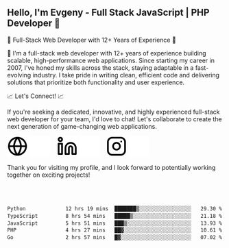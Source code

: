 ## Hello, I'm Evgeny - Full Stack JavaScript | PHP Developer 👋

🚀 Full-Stack Web Developer with 12+ Years of Experience 🚀

👋 I'm a full-stack web developer with 12+ years of experience building scalable, high-performance web applications. Since starting my career in 2007, I've honed my skills across the stack, staying adaptable in a fast-evolving industry. I take pride in writing clean, efficient code and delivering solutions that prioritize both functionality and user experience.

📈 Let's Connect! 📈

If you're seeking a dedicated, innovative, and highly experienced full-stack web developer for your team, I'd love to chat! Let's collaborate to create the next generation of game-changing web applications.

[![website](./img/globe-light.svg)](https://tradiry.com#gh-light-mode-only)
[![website](./img/globe-dark.svg)](https://tradiry.com#gh-dark-mode-only)
&nbsp;&nbsp;
[![website](./img/linkedin-light.svg)](https://www.linkedin.com/in/etulikov#gh-light-mode-only)
[![website](./img/linkedin-dark.svg)](https://www.linkedin.com/in/etulikov#gh-dark-mode-only)
&nbsp;&nbsp;
[![website](./img/instagram-light.svg)](https://www.instagram.com/evgenytulikov/#gh-light-mode-only)
[![website](./img/instagram-dark.svg)](https://www.instagram.com/evgenytulikov/#gh-dark-mode-only)

Thank you for visiting my profile, and I look forward to potentially working together on exciting projects!

<br />
<br />

<!--START_SECTION:waka-->

```txt
Python             12 hrs 19 mins  ███████▒░░░░░░░░░░░░░░░░░   29.30 %
TypeScript         8 hrs 54 mins   █████▒░░░░░░░░░░░░░░░░░░░   21.18 %
JavaScript         5 hrs 51 mins   ███▒░░░░░░░░░░░░░░░░░░░░░   13.93 %
PHP                4 hrs 27 mins   ██▓░░░░░░░░░░░░░░░░░░░░░░   10.61 %
Go                 2 hrs 57 mins   █▓░░░░░░░░░░░░░░░░░░░░░░░   07.02 %
```

<!--END_SECTION:waka-->
